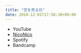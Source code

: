 ```yaml
---
title: "空を見る日"
date: 2010-12-01T17:58:38+09:00
---
```


- YouTube
- [NicoNico](https://nico.ms/sm12909573)
- Spotify
- Bandcamp

